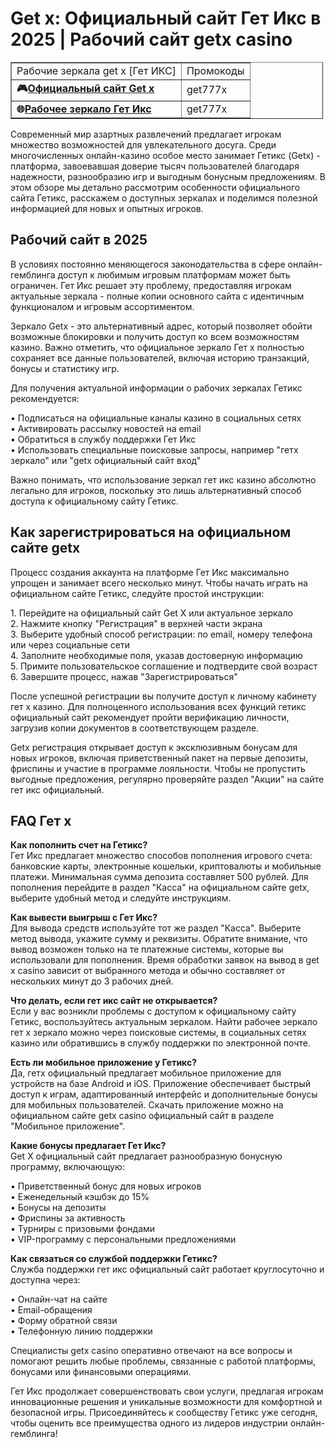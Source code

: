 <h1>Get x: Официальный сайт Гет Икс в 2025 | Рабочий сайт getx casino</h1>

<table border="1" cellpadding="1" cellspacing="1" style="width:500px">
	<tbody>
		<tr>
			<td>Рабочие зеркала get x [Гет ИКС]</td>
			<td>Промокоды</td>
		</tr>
		<tr>
			<td><strong>🎮<a href="https://levelx.top/t52b20c3d">Официальный сайт Get x</a></strong></td>
			<td>get777x</td>
		</tr>
		<tr>
			<td><strong>🌐<a href="https://levelx.top/t52b20c3d">Рабочее зеркало Гет Икс</a></strong></td>
			<td>get777x</td>
		</tr>
	</tbody>
</table>
<p>Современный мир азартных развлечений предлагает игрокам множество возможностей для увлекательного досуга. Среди многочисленных онлайн-казино особое место занимает Гетикс (Getx) - платформа, завоевавшая доверие тысяч пользователей благодаря надежности, разнообразию игр и выгодным бонусным предложениям. В этом обзоре мы детально рассмотрим особенности официального сайта Гетикс, расскажем о доступных зеркалах и поделимся полезной информацией для новых и опытных игроков.</p>

<h2>Рабочий сайт в 2025</h2>

<p>В условиях постоянно меняющегося законодательства в сфере онлайн-гемблинга доступ к любимым игровым платформам может быть ограничен. Гет Икс решает эту проблему, предоставляя игрокам актуальные зеркала - полные копии основного сайта с идентичным функционалом и игровым ассортиментом.</p>

<p>Зеркало Getx - это альтернативный адрес, который позволяет обойти возможные блокировки и получить доступ ко всем возможностям казино. Важно отметить, что официальное зеркало Гет х полностью сохраняет все данные пользователей, включая историю транзакций, бонусы и статистику игр.</p>

<p>Для получения актуальной информации о рабочих зеркалах Гетикс рекомендуется:</p>
<p>• Подписаться на официальные каналы казино в социальных сетях<br>
• Активировать рассылку новостей на email<br>
• Обратиться в службу поддержки Гет Икс<br>
• Использовать специальные поисковые запросы, например "гетх зеркало" или "getx официальный сайт вход"</p>

<p>Важно понимать, что использование зеркал гет икс казино абсолютно легально для игроков, поскольку это лишь альтернативный способ доступа к официальному сайту Гетикс.</p>

<h2>Как зарегистрироваться на официальном сайте getx</h2>

<p>Процесс создания аккаунта на платформе Гет Икс максимально упрощен и занимает всего несколько минут. Чтобы начать играть на официальном сайте Гетикс, следуйте простой инструкции:</p>

<p>1. Перейдите на официальный сайт Get X или актуальное зеркало<br>
2. Нажмите кнопку "Регистрация" в верхней части экрана<br>
3. Выберите удобный способ регистрации: по email, номеру телефона или через социальные сети<br>
4. Заполните необходимые поля, указав достоверную информацию<br>
5. Примите пользовательское соглашение и подтвердите свой возраст<br>
6. Завершите процесс, нажав "Зарегистрироваться"</p>

<p>После успешной регистрации вы получите доступ к личному кабинету гет х казино. Для полноценного использования всех функций гетикс официальный сайт рекомендует пройти верификацию личности, загрузив копии документов в соответствующем разделе.</p>

<p>Getx регистрация открывает доступ к эксклюзивным бонусам для новых игроков, включая приветственный пакет на первые депозиты, фриспины и участие в программе лояльности. Чтобы не пропустить выгодные предложения, регулярно проверяйте раздел "Акции" на сайте гет икс официальный.</p>

<h2>FAQ Гет х</h2>

<p><strong>Как пополнить счет на Гетикс?</strong><br>
Гет Икс предлагает множество способов пополнения игрового счета: банковские карты, электронные кошельки, криптовалюты и мобильные платежи. Минимальная сумма депозита составляет 500 рублей. Для пополнения перейдите в раздел "Касса" на официальном сайте getx, выберите удобный метод и следуйте инструкциям.</p>

<p><strong>Как вывести выигрыш с Гет Икс?</strong><br>
Для вывода средств используйте тот же раздел "Касса". Выберите метод вывода, укажите сумму и реквизиты. Обратите внимание, что вывод возможен только на те платежные системы, которые вы использовали для пополнения. Время обработки заявок на вывод в get x casino зависит от выбранного метода и обычно составляет от нескольких минут до 3 рабочих дней.</p>

<p><strong>Что делать, если гет икс сайт не открывается?</strong><br>
Если у вас возникли проблемы с доступом к официальному сайту Гетикс, воспользуйтесь актуальным зеркалом. Найти рабочее зеркало гет х зеркало можно через поисковые системы, в социальных сетях казино или обратившись в службу поддержки по электронной почте.</p>

<p><strong>Есть ли мобильное приложение у Гетикс?</strong><br>
Да, гетх официальный предлагает мобильное приложение для устройств на базе Android и iOS. Приложение обеспечивает быстрый доступ к играм, адаптированный интерфейс и дополнительные бонусы для мобильных пользователей. Скачать приложение можно на официальном сайте getx casino официальный сайт в разделе "Мобильное приложение".</p>

<p><strong>Какие бонусы предлагает Гет Икс?</strong><br>
Get X официальный сайт предлагает разнообразную бонусную программу, включающую:</p>
<p>• Приветственный бонус для новых игроков<br>
• Еженедельный кэшбэк до 15%<br>
• Бонусы на депозиты<br>
• Фриспины за активность<br>
• Турниры с призовыми фондами<br>
• VIP-программу с персональными предложениями</p>

<p><strong>Как связаться со службой поддержки Гетикс?</strong><br>
Служба поддержки гет икс официальный сайт работает круглосуточно и доступна через:</p>
<p>• Онлайн-чат на сайте<br>
• Email-обращения<br>
• Форму обратной связи<br>
• Телефонную линию поддержки</p>

<p>Специалисты getx casino оперативно отвечают на все вопросы и помогают решить любые проблемы, связанные с работой платформы, бонусами или финансовыми операциями.</p>

<p>Гет Икс продолжает совершенствовать свои услуги, предлагая игрокам инновационные решения и уникальные возможности для комфортной и безопасной игры. Присоединяйтесь к сообществу Гетикс уже сегодня, чтобы оценить все преимущества одного из лидеров индустрии онлайн-гемблинга!</p>
